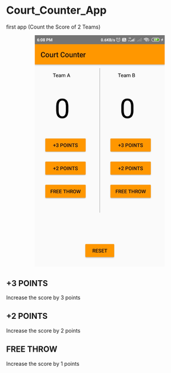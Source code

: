 # Court_Counter_App
first app (Count the Score of 2 Teams)

<p align="center">
  <img src="https://github.com/sudhir5595/Court_Counter_App/blob/master/courtcounter.jpg" width="350" title="App View">
</p>

## +3 POINTS 
  Increase the score by 3 points

## +2 POINTS 
  Increase the score by 2 points

## FREE THROW 
  Increase the score by 1 points
